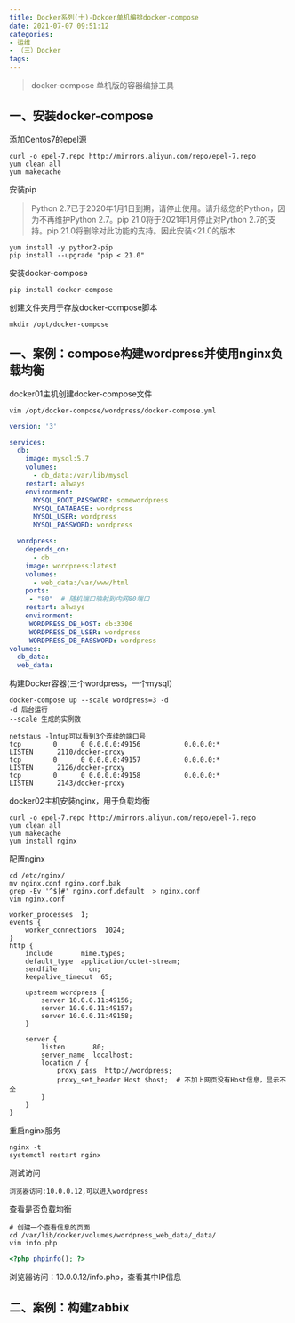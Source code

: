 ```yaml
---
title: Docker系列(十)-Dokcer单机编排docker-compose
date: 2021-07-07 09:51:12
categories:
- 运维
- （三）Docker
tags:
---
```


>docker-compose 单机版的容器编排工具

## 一、安装docker-compose

添加Centos7的epel源

```shell
curl -o epel-7.repo http://mirrors.aliyun.com/repo/epel-7.repo
yum clean all
yum makecache
```

安装pip

>Python 2.7已于2020年1月1日到期，请停止使用。请升级您的Python，因为不再维护Python 2.7。pip 21.0将于2021年1月停止对Python 2.7的支持。pip 21.0将删除对此功能的支持。因此安装<21.0的版本

```she
yum install -y python2-pip
pip install --upgrade "pip < 21.0"
```

安装docker-compose

```shell
pip install docker-compose
```

创建文件夹用于存放docker-compose脚本

```shell
mkdir /opt/docker-compose
```

## 一、案例：compose构建wordpress并使用nginx负载均衡

docker01主机创建docker-compose文件

```shell
vim /opt/docker-compose/wordpress/docker-compose.yml
```

```yaml
version: '3'

services:
  db:
    image: mysql:5.7
    volumes:
      - db_data:/var/lib/mysql
    restart: always
    environment:
      MYSQL_ROOT_PASSWORD: somewordpress
      MYSQL_DATABASE: wordpress
      MYSQL_USER: wordpress
      MYSQL_PASSWORD: wordpress

  wordpress:
    depends_on:
      - db
    image: wordpress:latest
    volumes:
      - web_data:/var/www/html
    ports:
     - "80"  # 随机端口映射到内网80端口
    restart: always
    environment:
     WORDPRESS_DB_HOST: db:3306
     WORDPRESS_DB_USER: wordpress
     WORDPRESS_DB_PASSWORD: wordpress
volumes:
  db_data:
  web_data:
```

构建Docker容器(三个wordpress，一个mysql）

```shell
docker-compose up --scale wordpress=3 -d
-d 后台运行
--scale 生成的实例数
```

```she
netstaus -lntup可以看到3个连续的端口号
tcp        0      0 0.0.0.0:49156           0.0.0.0:*               LISTEN      2110/docker-proxy
tcp        0      0 0.0.0.0:49157           0.0.0.0:*               LISTEN      2126/docker-proxy
tcp        0      0 0.0.0.0:49158           0.0.0.0:*               LISTEN      2143/docker-proxy
```

docker02主机安装nginx，用于负载均衡

```she
curl -o epel-7.repo http://mirrors.aliyun.com/repo/epel-7.repo
yum clean all
yum makecache
yum install nginx
```

配置nginx

```she
cd /etc/nginx/
mv nginx.conf nginx.conf.bak
grep -Ev '^$|#' nginx.conf.default  > nginx.conf
vim nginx.conf
```

```shell
worker_processes  1;
events {
    worker_connections  1024;
}
http {
    include       mime.types;
    default_type  application/octet-stream;
    sendfile        on;
    keepalive_timeout  65;

    upstream wordpress {
        server 10.0.0.11:49156;
        server 10.0.0.11:49157;
        server 10.0.0.11:49158;
    }

    server {
        listen       80;
        server_name  localhost;
        location / {
            proxy_pass  http://wordpress;
            proxy_set_header Host $host;  # 不加上网页没有Host信息，显示不全
        }
    }
}
```

重启nginx服务

```shell
nginx -t
systemctl restart nginx
```

测试访问

```she
浏览器访问:10.0.0.12,可以进入wordpress
```

查看是否负载均衡

```shell
# 创建一个查看信息的页面
cd /var/lib/docker/volumes/wordpress_web_data/_data/
vim info.php
```

```php
<?php phpinfo(); ?>
```

浏览器访问：10.0.0.12/info.php，查看其中IP信息

## 二、案例：构建zabbix
